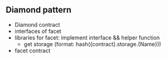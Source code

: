 ## Diamond pattern
- Diamond contract
- interfaces of facet
- libraries for facet: implement interface && helper function
    - get storage (format: hash({contract}.storage.{Name}))
- facet contract